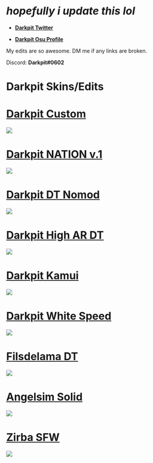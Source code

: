 # *hopefully i update this lol*  

* [**Darkpit Twitter**](https://twitter.com/Darkpitqwc)

* [**Darkpit Osu Profile**](https://osu.ppy.sh/users/7031074)

My edits are so awesome. DM me if any links are broken.

Discord: **Darkpit#0602**

# Darkpit Skins/Edits

# [Darkpit Custom](https://www.mediafire.com/file/lg7aferpdyxgam5/Darkpit_Custom.osk/file)
![](https://i.imgur.com/I0pPYPv.png)
# [Darkpit NATION v.1](https://www.mediafire.com/file/8pyikxjl2jo0hbt/Darkpit_NATION_V.1.osk/file)
![](https://i.imgur.com/al1bswR.png)
# [Darkpit DT Nomod](https://www.mediafire.com/file/vdovrgatw95kafq/Darkpit_DT_Nomod.osk/file)
![](https://i.imgur.com/mF80THc.png)
# [Darkpit High AR DT](https://www.mediafire.com/file/8j5ax1u8nz4lcvw/Darkpit_High_AR_DT.osk/file)
![](https://i.imgur.com/d3UJrdV.png)
# [Darkpit Kamui](https://www.mediafire.com/file/2getgba20x7reay/Darkpit_Kamui.osk/file)
![](https://i.imgur.com/9T5Md9X.png)
# [Darkpit White Speed](https://www.mediafire.com/file/k8qrvp0gid13vy8/Darkpit_White_Speed.osk/file)
![](https://i.imgur.com/YFNBH5N.png)
# [Filsdelama DT](https://www.mediafire.com/file/6ixyod2dnzql99c/Filsdelama_DT.osk/file)
![](https://i.imgur.com/qFGYbEt.png)
# [Angelsim Solid](https://www.mediafire.com/file/facyjme5c2sa9pq/Angelsim_Solid.osk/file)
![](https://i.imgur.com/0rVjVT9.png)
# [Zirba SFW](https://www.mediafire.com/file/m846uttn1lqxdk7/Zirba_SFW.osk/file)
![](https://i.imgur.com/sGECiqL.png)
